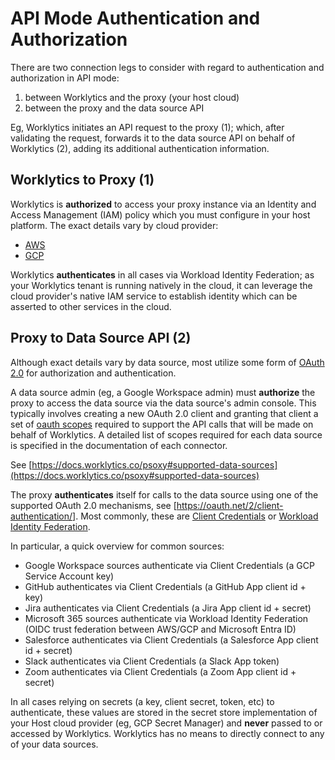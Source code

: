 # API Mode Authentication and Authorization

There are two connection legs to consider with regard to authentication and authorization in API mode:
1. between Worklytics and the proxy (your host cloud)
2. between the proxy and the data source API

Eg, Worklytics initiates an API request to the proxy (1); which, after validating the request, forwards it to the data source API on behalf of Worklytics (2), adding its additional authentication information.

## Worklytics to Proxy (1)

Worklytics is **authorized** to access your proxy instance via an Identity and Access Management (IAM) policy which you must configure in your host platform. The exact details vary by cloud provider:
  - [AWS](aws/authentication-authorization.md)
  - [GCP](gcp/authentication-authorization.md)

Worklytics **authenticates** in all cases via Workload Identity Federation; as your Worklytics tenant is running natively in the cloud, it can leverage the cloud provider's native IAM service to establish identity which can be asserted to other services in the cloud.

## Proxy to Data Source API (2)

Although exact details vary by data source, most utilize some form of [OAuth 2.0](https://oauth.net/2/) for authorization and authentication.

A data source admin (eg, a Google Workspace admin) must **authorize** the proxy to access the data source via the data source's admin console. This typically involves creating a new OAuth 2.0 client and granting that client a set of [oauth scopes](https://oauth.net/2/scope/) required to support the API calls that will be made on behalf of Worklytics.  A detailed list of scopes required for each data source is specified in the documentation of each connector.

See [https://docs.worklytics.co/psoxy#supported-data-sources](https://docs.worklytics.co/psoxy#supported-data-sources)

The proxy **authenticates** itself for calls to the data source using one of the supported OAuth 2.0 mechanisms, see [https://oauth.net/2/client-authentication/]. Most commonly, these are [Client Credentials](https://oauth.net/2/grant-types/client-credentials/) or [Workload Identity Federation](https://learn.microsoft.com/en-us/entra/workload-id/workload-identity-federation).

In particular, a quick overview for common sources:
  - Google Workspace sources authenticate via Client Credentials (a GCP Service Account key)
  - GitHub authenticates via Client Credentials (a GitHub App client id + key)
  - Jira authenticates via Client Credentials (a Jira App client id + secret)
  - Microsoft 365 sources authenticate via Workload Identity Federation (OIDC trust federation between AWS/GCP and Microsoft Entra ID)
  - Salesforce authenticates via Client Credentials (a Salesforce App client id + secret)
  - Slack authenticates via Client Credentials (a Slack App token)
  - Zoom authenticates via Client Credentials (a Zoom App client id + secret)

In all cases relying on secrets (a key, client secret, token, etc) to authenticate, these values are stored in the secret store implementation of your Host cloud provider (eg, GCP Secret Manager) and **never** passed to or accessed by Worklytics.  Worklytics has no means to directly connect to any of your data sources.
